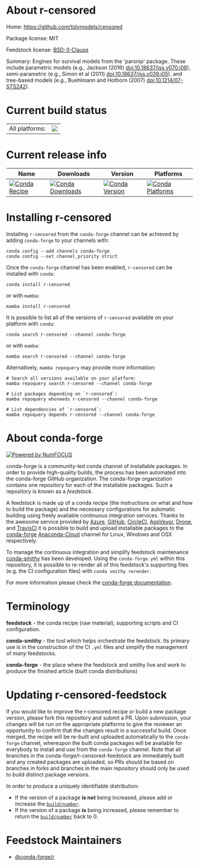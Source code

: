 About r-censored
================

Home: https://github.com/tidymodels/censored

Package license: MIT

Feedstock license: [BSD-3-Clause](https://github.com/conda-forge/r-censored-feedstock/blob/main/LICENSE.txt)

Summary: Engines for survival models from the 'parsnip' package. These include parametric models (e.g., Jackson (2016) <doi:10.18637/jss.v070.i08>), semi-parametric (e.g., Simon et al (2011) <doi:10.18637/jss.v039.i05>), and tree-based models (e.g., Buehlmann and Hothorn (2007) <doi:10.1214/07-STS242>).

Current build status
====================


<table><tr><td>All platforms:</td>
    <td>
      <a href="https://dev.azure.com/conda-forge/feedstock-builds/_build/latest?definitionId=16494&branchName=main">
        <img src="https://dev.azure.com/conda-forge/feedstock-builds/_apis/build/status/r-censored-feedstock?branchName=main">
      </a>
    </td>
  </tr>
</table>

Current release info
====================

| Name | Downloads | Version | Platforms |
| --- | --- | --- | --- |
| [![Conda Recipe](https://img.shields.io/badge/recipe-r--censored-green.svg)](https://anaconda.org/conda-forge/r-censored) | [![Conda Downloads](https://img.shields.io/conda/dn/conda-forge/r-censored.svg)](https://anaconda.org/conda-forge/r-censored) | [![Conda Version](https://img.shields.io/conda/vn/conda-forge/r-censored.svg)](https://anaconda.org/conda-forge/r-censored) | [![Conda Platforms](https://img.shields.io/conda/pn/conda-forge/r-censored.svg)](https://anaconda.org/conda-forge/r-censored) |

Installing r-censored
=====================

Installing `r-censored` from the `conda-forge` channel can be achieved by adding `conda-forge` to your channels with:

```
conda config --add channels conda-forge
conda config --set channel_priority strict
```

Once the `conda-forge` channel has been enabled, `r-censored` can be installed with `conda`:

```
conda install r-censored
```

or with `mamba`:

```
mamba install r-censored
```

It is possible to list all of the versions of `r-censored` available on your platform with `conda`:

```
conda search r-censored --channel conda-forge
```

or with `mamba`:

```
mamba search r-censored --channel conda-forge
```

Alternatively, `mamba repoquery` may provide more information:

```
# Search all versions available on your platform:
mamba repoquery search r-censored --channel conda-forge

# List packages depending on `r-censored`:
mamba repoquery whoneeds r-censored --channel conda-forge

# List dependencies of `r-censored`:
mamba repoquery depends r-censored --channel conda-forge
```


About conda-forge
=================

[![Powered by
NumFOCUS](https://img.shields.io/badge/powered%20by-NumFOCUS-orange.svg?style=flat&colorA=E1523D&colorB=007D8A)](https://numfocus.org)

conda-forge is a community-led conda channel of installable packages.
In order to provide high-quality builds, the process has been automated into the
conda-forge GitHub organization. The conda-forge organization contains one repository
for each of the installable packages. Such a repository is known as a *feedstock*.

A feedstock is made up of a conda recipe (the instructions on what and how to build
the package) and the necessary configurations for automatic building using freely
available continuous integration services. Thanks to the awesome service provided by
[Azure](https://azure.microsoft.com/en-us/services/devops/), [GitHub](https://github.com/),
[CircleCI](https://circleci.com/), [AppVeyor](https://www.appveyor.com/),
[Drone](https://cloud.drone.io/welcome), and [TravisCI](https://travis-ci.com/)
it is possible to build and upload installable packages to the
[conda-forge](https://anaconda.org/conda-forge) [Anaconda-Cloud](https://anaconda.org/)
channel for Linux, Windows and OSX respectively.

To manage the continuous integration and simplify feedstock maintenance
[conda-smithy](https://github.com/conda-forge/conda-smithy) has been developed.
Using the ``conda-forge.yml`` within this repository, it is possible to re-render all of
this feedstock's supporting files (e.g. the CI configuration files) with ``conda smithy rerender``.

For more information please check the [conda-forge documentation](https://conda-forge.org/docs/).

Terminology
===========

**feedstock** - the conda recipe (raw material), supporting scripts and CI configuration.

**conda-smithy** - the tool which helps orchestrate the feedstock.
                   Its primary use is in the construction of the CI ``.yml`` files
                   and simplify the management of *many* feedstocks.

**conda-forge** - the place where the feedstock and smithy live and work to
                  produce the finished article (built conda distributions)


Updating r-censored-feedstock
=============================

If you would like to improve the r-censored recipe or build a new
package version, please fork this repository and submit a PR. Upon submission,
your changes will be run on the appropriate platforms to give the reviewer an
opportunity to confirm that the changes result in a successful build. Once
merged, the recipe will be re-built and uploaded automatically to the
`conda-forge` channel, whereupon the built conda packages will be available for
everybody to install and use from the `conda-forge` channel.
Note that all branches in the conda-forge/r-censored-feedstock are
immediately built and any created packages are uploaded, so PRs should be based
on branches in forks and branches in the main repository should only be used to
build distinct package versions.

In order to produce a uniquely identifiable distribution:
 * If the version of a package **is not** being increased, please add or increase
   the [``build/number``](https://docs.conda.io/projects/conda-build/en/latest/resources/define-metadata.html#build-number-and-string).
 * If the version of a package **is** being increased, please remember to return
   the [``build/number``](https://docs.conda.io/projects/conda-build/en/latest/resources/define-metadata.html#build-number-and-string)
   back to 0.

Feedstock Maintainers
=====================

* [@conda-forge/r](https://github.com/conda-forge/r/)

